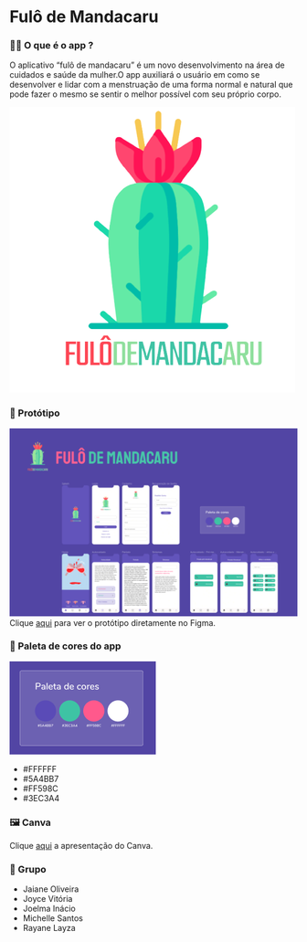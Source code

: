 # Fulô de Mandacaru 
### 🌺🌵 O que é o app ?
O aplicativo “fulô de mandacaru” é um novo desenvolvimento na área de cuidados e saúde da mulher.O app auxiliará o usuário em como se desenvolver e lidar com a menstruação de uma forma normal e natural que pode fazer o mesmo se sentir o melhor possível com seu próprio corpo.


![Logo](https://github.com/JaianeOliveira/fulo-de-mandacaru/blob/main/assets/ss.png)

### 📱 Protótipo
![Figma](https://github.com/JaianeOliveira/fulo-de-mandacaru/blob/main/assets/download.png)
Clique [aqui](https://www.figma.com/file/enaD19vZ0IpsDGs33XBBds/Calendario?node-id=319%3A2) para ver o protótipo diretamente no Figma.
### 🎨 Paleta de cores do app
![paleta](https://github.com/chechely/fulo-de-mandacaru/blob/main/assets/paleta.png)
- #FFFFFF 
- #5A4BB7 
- #FF598C 
- #3EC3A4 


### 🖼 Canva
Clique [aqui](https://github.com/chechely/fulo-de-mandacaru/blob/main/Ful%C3%B4%20de%20mandacaru%20.pdf) a apresentação do Canva.

### 🔮 Grupo 

- Jaiane Oliveira
- Joyce Vitória
- Joelma Inácio
- Michelle Santos
- Rayane Layza
